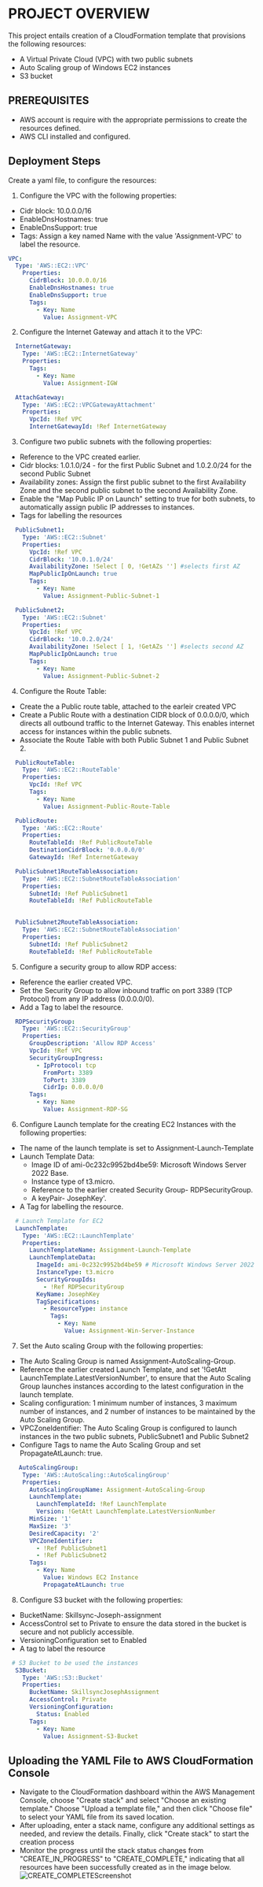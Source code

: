 # PROJECT OVERVIEW

This project entails creation of a  CloudFormation template that provisions the following resources:
- A Virtual Private Cloud (VPC) with two public subnets
- Auto Scaling group of Windows EC2 instances
- S3 bucket

## PREREQUISITES

-  AWS account is require with the appropriate permissions to create the resources defined.
- AWS CLI installed and configured.

## Deployment Steps

Create a yaml file, to configure the resources:
1. Configure the VPC with the following properties:
  - Cidr block: 10.0.0.0/16
  - EnableDnsHostnames: true
  - EnableDnsSupport: true
  - Tags: Assign a key named Name with the value 'Assignment-VPC' to label the resource.
  ```yaml
 VPC:
    Type: 'AWS::EC2::VPC'
      Properties:
        CidrBlock: 10.0.0.0/16
        EnableDnsHostnames: true
        EnableDnsSupport: true
        Tags:
          - Key: Name
            Value: Assignment-VPC 
```
2. Configure the Internet Gateway and attach it to the VPC:
```yaml
  InternetGateway:
    Type: 'AWS::EC2::InternetGateway'
    Properties:
      Tags:
        - Key: Name
          Value: Assignment-IGW

  AttachGateway:    
    Type: 'AWS::EC2::VPCGatewayAttachment'
    Properties:
      VpcId: !Ref VPC
      InternetGatewayId: !Ref InternetGateway
```
3. Configure two public subnets with the following properties:
- Reference to the VPC created earlier.
- Cidr blocks: 1.0.1.0/24 - for the first Public Subnet and 1.0.2.0/24 for the second Public Subnet
- Availability zones: Assign the first public subnet to the first Availability Zone and the second public subnet to the second Availability Zone.
- Enable the "Map Public IP on Launch" setting to true for both subnets, to automatically assign public IP addresses to instances.
- Tags for labelling the resources
```yaml
  PublicSubnet1:
    Type: 'AWS::EC2::Subnet'
    Properties:
      VpcId: !Ref VPC
      CidrBlock: '10.0.1.0/24'
      AvailabilityZone: !Select [ 0, !GetAZs ''] #selects first AZ
      MapPublicIpOnLaunch: true      
      Tags:
        - Key: Name
          Value: Assignment-Public-Subnet-1

  PublicSubnet2:
    Type: 'AWS::EC2::Subnet'
    Properties:
      VpcId: !Ref VPC
      CidrBlock: '10.0.2.0/24'
      AvailabilityZone: !Select [ 1, !GetAZs ''] #selects second AZ
      MapPublicIpOnLaunch: true      
      Tags:
        - Key: Name
          Value: Assignment-Public-Subnet-2
```
4. Configure the Route Table:
- Create the a Public route table, attached to the earleir created VPC
- Create a Public Route with a destination CIDR block of 0.0.0.0/0, which directs all outbound traffic to the Internet Gateway. This enables internet access for instances within the public subnets.
- Associate the Route Table with both Public Subnet 1 and Public Subnet 2.
```yaml
  PublicRouteTable:
    Type: 'AWS::EC2::RouteTable'
    Properties:
      VpcId: !Ref VPC
      Tags:
        - Key: Name
          Value: Assignment-Public-Route-Table

  PublicRoute:
    Type: 'AWS::EC2::Route'
    Properties:
      RouteTableId: !Ref PublicRouteTable
      DestinationCidrBlock: '0.0.0.0/0'
      GatewayId: !Ref InternetGateway

  PublicSubnet1RouteTableAssociation:
    Type: 'AWS::EC2::SubnetRouteTableAssociation'
    Properties:
      SubnetId: !Ref PublicSubnet1
      RouteTableId: !Ref PublicRouteTable
      

  PublicSubnet2RouteTableAssociation:
    Type: 'AWS::EC2::SubnetRouteTableAssociation'
    Properties:
      SubnetId: !Ref PublicSubnet2
      RouteTableId: !Ref PublicRouteTable
```
5. Configure a security group to allow RDP access:
- Reference the earlier created VPC.
- Set the Security Group to allow inbound traffic on port 3389 (TCP Protocol) from any IP address (0.0.0.0/0).
-  Add a Tag to label the resource.
```yaml
  RDPSecurityGroup:
    Type: 'AWS::EC2::SecurityGroup'
    Properties:
      GroupDescription: 'Allow RDP Access'
      VpcId: !Ref VPC
      SecurityGroupIngress:
        - IpProtocol: tcp
          FromPort: 3389
          ToPort: 3389
          CidrIp: 0.0.0.0/0
      Tags:
        - Key: Name
          Value: Assignment-RDP-SG
```
6. Configure Launch template for the creating EC2 Instances with the following properties:
- The name of the launch template is set to Assignment-Launch-Template
- Launch Template Data:
  - Image ID of ami-0c232c9952bd4be59: Microsoft Windows Server 2022 Base.
  - Instance type of t3.micro.
  - Reference to the earlier created Security Group- RDPSecurityGroup.
  - A keyPair- JosephKey'.
- A Tag for labelling the resource.
```yaml
  # Launch Template for EC2
  LaunchTemplate:
    Type: 'AWS::EC2::LaunchTemplate'
    Properties:
      LaunchTemplateName: Assignment-Launch-Template
      LaunchTemplateData:
        ImageId: ami-0c232c9952bd4be59 # Microsoft Windows Server 2022 Base
        InstanceType: t3.micro
        SecurityGroupIds:
          - !Ref RDPSecurityGroup
        KeyName: JosephKey
        TagSpecifications:
          - ResourceType: instance
            Tags:
              - Key: Name
                Value: Assignment-Win-Server-Instance
```

7. Set the Auto scaling Group with the following properties:
- The Auto Scaling Group is named Assignment-AutoScaling-Group.
- Reference the earlier created Launch Template, and set '!GetAtt LaunchTemplate.LatestVersionNumber', to ensure that the Auto Scaling Group launches instances according to the latest configuration in the launch template.
- Scaling configuration: 1 minimum number of instances, 3 maximum number of instances, and 2 number of instances to be maintained by the Auto Scaling Group.
- VPCZoneIdentifier: The Auto Scaling Group is configured to launch instances in the two public subnets, PublicSubnet1 and Public Subnet2
- Configure Tags to name the Auto Scaling Group  and set PropagateAtLaunch: true.
```yaml
   AutoScalingGroup:
    Type: 'AWS::AutoScaling::AutoScalingGroup'
    Properties:
      AutoScalingGroupName: Assignment-AutoScaling-Group
      LaunchTemplate:
        LaunchTemplateId: !Ref LaunchTemplate
        Version: !GetAtt LaunchTemplate.LatestVersionNumber
      MinSize: '1'
      MaxSize: '3'
      DesiredCapacity: '2'
      VPCZoneIdentifier:
        - !Ref PublicSubnet1
        - !Ref PublicSubnet2
      Tags:
        - Key: Name
          Value: Windows EC2 Instance
          PropagateAtLaunch: true
```
8. Configure S3 bucket with the following properties:
- BucketName: Skillsync-Joseph-assignment
- AccessControl set to Private to ensure the data stored in the bucket is secure and not publicly accessible.
- VersioningConfiguration set to Enabled 
- A tag to label the resource
```yaml
 # S3 Bucket to be used the instances
  S3Bucket:
    Type: 'AWS::S3::Bucket'
    Properties:
      BucketName: SkillsyncJosephAssignment
      AccessControl: Private
      VersioningConfiguration:
        Status: Enabled
      Tags:
        - Key: Name
          Value: Assignment-S3-Bucket
```
## Uploading the YAML File to AWS CloudFormation Console
- Navigate to the CloudFormation dashboard within the AWS Management Console, choose "Create stack" and select "Choose an existing template." Choose "Upload a template file," and then click "Choose file" to select your YAML file from its saved location. 
- After uploading, enter a stack name, configure any additional settings as needed, and review the details. Finally, click "Create stack" to start the creation process
- Monitor the progress until the stack status changes from "CREATE_IN_PROGRESS" to "CREATE_COMPLETE," indicating that all resources have been successfully created as in the image below.
![CREATE_COMPLETEScreenshot](/Assignment/Screenshot%201.png)





          
